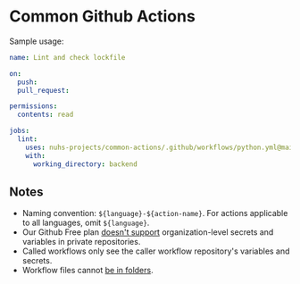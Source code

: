 # Common Github Actions

Sample usage:

```yaml
name: Lint and check lockfile

on:
  push:
  pull_request:

permissions:
  contents: read

jobs:
  lint:
    uses: nuhs-projects/common-actions/.github/workflows/python.yml@main
    with:
      working_directory: backend
```

## Notes

- Naming convention: `${language}-${action-name}`. For actions applicable to all languages, omit `${language}`.
- Our Github Free plan [doesn't support] organization-level secrets and variables in private repositories.
- Called workflows only see the caller workflow repository's variables and secrets.
- Workflow files cannot [be in folders].

[doesn't support]: https://docs.github.com/en/actions/writing-workflows/choosing-what-your-workflow-does/store-information-in-variables#creating-configuration-variables-for-an-organization
[be in folders]: https://github.com/orgs/community/discussions/10773
